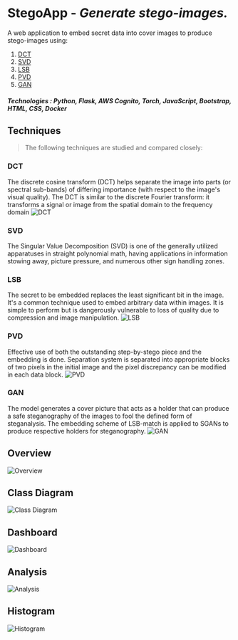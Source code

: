 
# **StegoApp** - *Generate stego-images.*

A web application to embed secret data into cover images to produce stego-images using:

 1. [DCT](#dct)
 2. [SVD](#svd)
 3. [LSB](#lsb)
 4. [PVD](#pvd)
 5. [GAN](#gan)
 
##### **Technologies** : Python, Flask, AWS Cognito, Torch, JavaScript, Bootstrap, HTML, CSS, Docker

## Techniques

> The following techniques are studied and compared closely:

### DCT
The discrete cosine transform (DCT) helps separate the image into parts (or spectral sub-bands) of differing importance (with respect to the image's visual quality). The DCT is similar to the discrete Fourier transform: it transforms a signal or image from the spatial domain to the frequency domain
![DCT](/README/01_DCT.PNG)

### SVD
The Singular Value Decomposition (SVD) is one of the generally utilized apparatuses in straight polynomial math, having applications in information stowing away, picture
pressure, and numerous other sign handling zones.

### LSB
The secret to be embedded replaces the least significant bit in the image. It's a
common technique used to embed arbitrary data within images. It is simple to perform but
is dangerously vulnerable to loss of quality due to compression and image manipulation.
![LSB](/README/03_LSB.PNG)

### PVD
Effective use of both the outstanding step-by-stego piece and the embedding is
done. Separation system is separated into appropriate blocks of two pixels in the initial
image and the pixel discrepancy can be modified in each data block.
![PVD](/README/04_PVD.PNG)

### GAN
The model generates a cover picture that acts as a holder that can produce a safe
steganography of the images to fool the defined form of steganalysis. The embedding
scheme of LSB-match is applied to SGANs to produce respective holders for
steganography.
![GAN](/README/05_GAN.PNG)


## Overview

![Overview](/README/01_Overview.PNG)

## Class Diagram

![Class Diagram](/README/02_Class.PNG)

## Dashboard

![Dashboard](/README/03_Dashboard.PNG)

## Analysis

![Analysis](/README/04_Analysis.PNG)

## Histogram

![Histogram](/README/05_Histogram.PNG)
